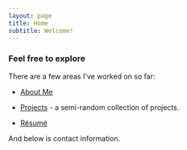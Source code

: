```yaml
---
layout: page
title: Home
subtitle: Welcome!
---
```


### Feel free to explore
There are a few areas I've worked on so far:
- [About Me]("aboutMe.md)  

- [Projects](projects/index.html) - a semi-random collection of projects.  

- [Résumé](assets/LuskeyResumeSummer2020_NO_PHONE.pdf)  


And below is contact information.
